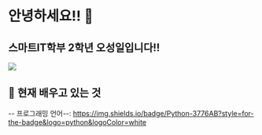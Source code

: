 ### <h1>안녕하세요!! 👋 </h1>
<h2>스마트IT학부 2학년 오성일입니다!!</h2>

<img src="https://capsule-render.vercel.app/api?type=waving&color=auto&height=200&section=header&text=Sungil%20Github&fontSize=70&fontAlign=70&fontAlignY=40&font=GitHub" />

## 📖 현재 배우고 있는 것
-- 프로그래밍 언어--: https://img.shields.io/badge/Python-3776AB?style=for-the-badge&logo=python&logoColor=white

<!--
**sakeo12/sakeo12** is a ✨ _special_ ✨ repository because its `README.md` (this file) appears on your GitHub profile.

Here are some ideas to get you started:

- 🔭 I’m currently working on ...
- 🌱 I’m currently learning ...
- 👯 I’m looking to collaborate on ...
- 🤔 I’m looking for help with ...
- 💬 Ask me about ...
- 📫 How to reach me: ...
- 😄 Pronouns: ...
- ⚡ Fun fact: ...
-->



